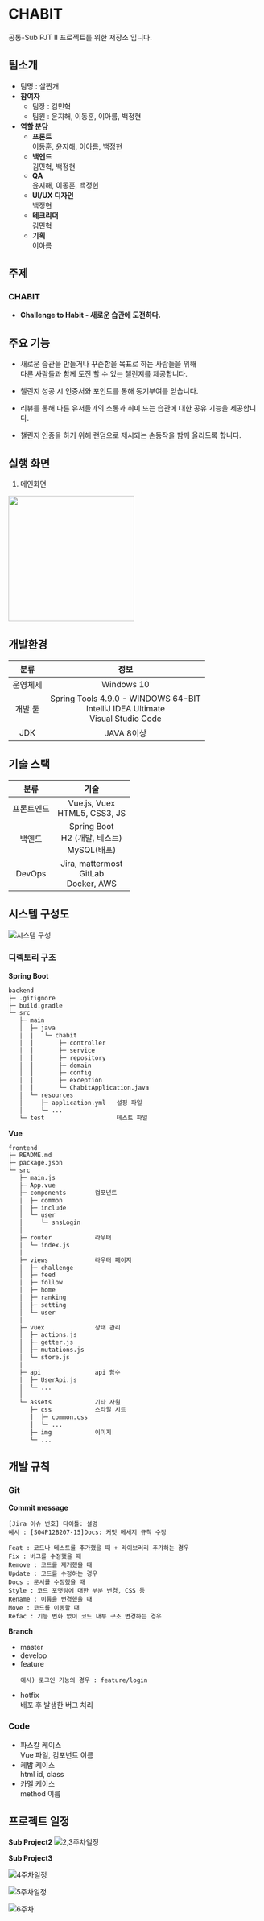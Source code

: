 # CHABIT

공통-Sub PJT II 프로젝트를 위한 저장소 입니다.

## 팀소개

- 팀명 : 살찐개
- **참여자**
  - 팀장 : 김민혁
  - 팀원 : 윤지해, 이동훈, 이아름, 백정현
- **역할 분담**
  - **프론트**  
     이동훈, 윤지해, 이아름, 백정현
  - **백엔드**  
     김민혁, 백정현
  - **QA**  
     윤지해, 이동훈, 백정현
  - **UI/UX 디자인**  
     백정현
  - **테크리더**  
     김민혁
  - **기획**  
     이아름

## 주제

### CHABIT

- **Challenge to Habit - 새로운 습관에 도전하다.**

## 주요 기능

- 새로운 습관을 만들거나 꾸준함을 목표로 하는 사람들을 위해<br>다른 사람들과 함께 도전 할 수 있는 챌린지를 제공합니다.

- 챌린지 성공 시 인증서와 포인트를 통해 동기부여를 얻습니다.

- 리뷰를 통해 다른 유저들과의 소통과 취미 또는 습관에 대한 공유 기능을 제공합니다.

- 챌린지 인증을 하기 위해 랜덤으로 제시되는 손동작을 함께 올리도록 합니다.

## 실행 화면

1. 메인화면
<img src="/img/0.인트로.gif" width="250" height="250"/>

## 개발환경

|   분류   |                                        정보                                         |
| :------: | :---------------------------------------------------------------------------------: |
| 운영체제 |                                     Windows 10                                      |
| 개발 툴  | Spring Tools 4.9.0 - WINDOWS 64-BIT<br>IntelliJ IDEA Ultimate<br>Visual Studio Code |
|   JDK    |                                     JAVA 8이상                                      |

## 기술 스택

|    분류    |                          기술                           |
| :--------: | :-----------------------------------------------------: |
| 프론트엔드 |           Vue.js, Vuex <br /> HTML5, CSS3, JS           |
|   백엔드   | Spring Boot <br /> H2 (개발, 테스트) <br /> MySQL(배포) |
|   DevOps   |    Jira, mattermost <br /> GitLab <br /> Docker, AWS    |

## 시스템 구성도

![시스템 구성](./산출물/최종시스템구성도_CHABIT.png)

### 디렉토리 구조

**Spring Boot**

```bash
backend
├─ .gitignore
├─ build.gradle
└─ src
   ├─ main
   │  ├─ java
   │  │   └─ chabit
   │  │       ├─ controller
   │  │       ├─ service
   │  │       ├─ repository
   │  │       ├─ domain
   │  │       ├─ config
   │  │       ├─ exception
   │  │       └─ ChabitApplication.java
   │  └─ resources
   │     ├─ application.yml   설정 파일
   │     └─ ...
   └─ test                    테스트 파일

```

**Vue**

```bash
frontend
├─ README.md
├─ package.json
└─ src
   ├─ main.js
   ├─ App.vue
   ├─ components        컴포넌트
   │  ├─ common
   │  ├─ include
   │  └─ user
   │     └─ snsLogin
   │
   ├─ router            라우터
   │  └─ index.js
   │
   ├─ views             라우터 페이지
   │  ├─ challenge
   │  ├─ feed
   │  ├─ follow
   │  ├─ home
   │  ├─ ranking
   │  ├─ setting
   │  └─ user
   │
   ├─ vuex              상태 관리
   │  ├─ actions.js
   │  ├─ getter.js
   │  ├─ mutations.js
   │  └─ store.js
   │
   ├─ api               api 함수
   │  ├─ UserApi.js
   │  └─ ...
   │
   └─ assets            기타 자원
      ├─ css            스타일 시트
      │  ├─ common.css
      │  └─ ...
      ├─ img            이미지
      └─ ...
```

## 개발 규칙

### Git

**Commit message**

```
[Jira 이슈 번호] 타이틀: 설명
예시 : [S04P12B207-15]Docs: 커밋 메세지 규칙 수정
```

```
Feat : 코드나 테스트를 추가했을 때 + 라이브러리 추가하는 경우
Fix : 버그를 수정했을 때
Remove : 코드를 제거했을 때
Update : 코드를 수정하는 경우
Docs : 문서를 수정했을 때
Style : 코드 포맷팅에 대한 부분 변경, CSS 등
Rename : 이름을 변경했을 때
Move : 코드를 이동할 때
Refac : 기능 변화 없이 코드 내부 구조 변경하는 경우
```

**Branch**

- master
- develop
- feature
  ```
  예시) 로그인 기능의 경우 : feature/login
  ```
- hotfix  
   배포 후 발생한 버그 처리

### Code

- 파스칼 케이스  
   Vue 파일, 컴포넌트 이름
- 케밥 케이스  
   html id, class
- 카멜 케이스  
   method 이름

## 프로젝트 일정

**Sub Project2**
![2,3주차일정](img/진행상황1.PNG)

**Sub Project3**

![4주차일정](img/진행상황2.PNG)

![5주차일정](img/진행상황3.PNG)

![6주차](img/진행상황4.PNG)

